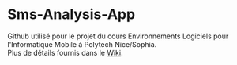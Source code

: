 # Sms-Analysis-App

Github utilisé pour le projet du cours Environnements Logiciels pour l'Informatique Mobile à Polytech Nice/Sophia.<br>
Plus de détails fournis dans le <a href="https://github.com/dl100463/Sms-Analysis-App/wiki">Wiki</a>.

